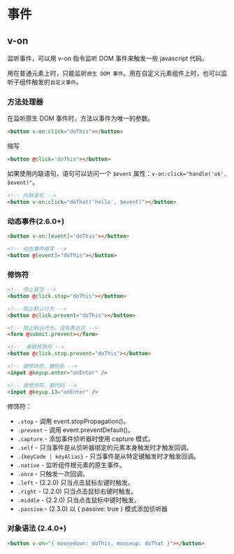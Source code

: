 # 事件

## v-on

监听事件，可以用 v-on 指令监听 DOM 事件来触发一些 javascript 代码。

用在普通元素上时，只能监听`原生 DOM 事件`。用在自定义元素组件上时，也可以监听子组件触发的`自定义事件`。

### 方法处理器

在监听原生 DOM 事件时，方法以事件为唯一的参数。

```html
<button v-on:click="doThis"></button>
```

缩写

```html
<button @click="doThis"></button>
```

如果使用内联语句，语句可以访问一个 `$event` 属性：`v-on:click="handle('ok', $event)"`。

```html
<!-- 内联语句 -->
<button v-on:click="doThat('hello', $event)"></button>
```

### 动态事件(2.6.0+)

```html
<button v-on:[event]="doThis"></button>

<!-- 动态事件缩写 -->
<button @[event]="doThis"></button>
```

### 修饰符

```html
<!-- 停止冒泡 -->
<button @click.stop="doThis"></button>

<!-- 阻止默认行为 -->
<button @click.prevent="doThis"></button>

<!-- 阻止默认行为，没有表达式 -->
<form @submit.prevent></form>

<!--  串联修饰符 -->
<button @click.stop.prevent="doThis"></button>

<!-- 键修饰符，键别名 -->
<input @keyup.enter="onEnter" />

<!-- 键修饰符，键代码 -->
<input @keyup.13="onEnter" />
```

修饰符：

- `.stop` - 调用 event.stopPropagation()。
- `.prevent` - 调用 event.preventDefault()。
- `.capture` - 添加事件侦听器时使用 capture 模式。
- `.self` - 只当事件是从侦听器绑定的元素本身触发时才触发回调。
- `.{keyCode | keyAlias}` - 只当事件是从特定键触发时才触发回调。
- `.native` - 监听组件根元素的原生事件。
- `.once` - 只触发一次回调。
- `.left` - (2.2.0) 只当点击鼠标左键时触发。
- `.right` - (2.2.0) 只当点击鼠标右键时触发。
- `.middle` - (2.2.0) 只当点击鼠标中键时触发。
- `.passive` - (2.3.0) 以 { passive: true } 模式添加侦听器



### 对象语法 (2.4.0+)

```html
<button v-on="{ mousedown: doThis, mouseup: doThat }"></button>
```
